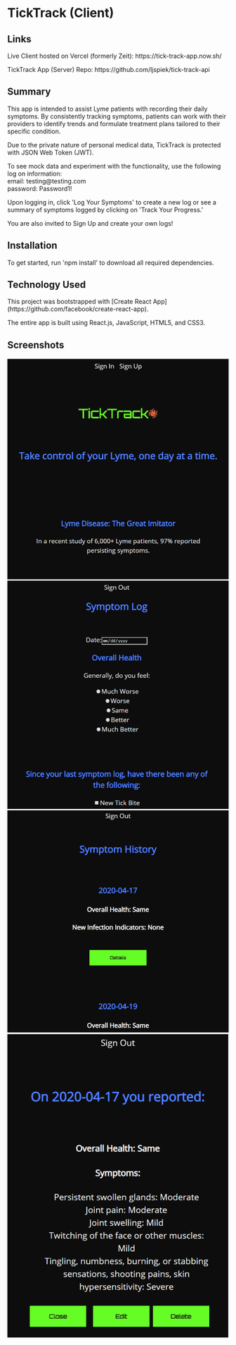 <h1>TickTrack (Client)</h1>


<h2>Links</h2>
<p>Live Client hosted on Vercel (formerly Zeit): https://tick-track-app.now.sh/</p>
<p>TickTrack App (Server) Repo: https://github.com/ljspiek/tick-track-api </p>


<h2>Summary</h2>
<p>This app is intended to assist Lyme patients with recording their daily symptoms.  By consistently tracking symptoms, patients can work with their providers to identify trends and formulate treatment plans tailored to their specific condition.</p>

<p>Due to the private nature of personal medical data, TickTrack is protected with JSON Web Token (JWT).</p>

<p>To see mock data and experiment with the functionality, use the following log on information:<br>
    email: testing@testing.com<br>
    password: Password1!
</p>

<p>Upon logging in, click 'Log Your Symptoms' to create a new log or see a summary of symptoms logged by clicking on 'Track Your Progress.'</p>

<p>You are also invited to Sign Up and create your own logs!</p>

<h2>Installation</h2>

<p>To get started, run 'npm install' to download all required dependencies.</p>

<h2>Technology Used</h2>

<p>This project was bootstrapped with [Create React App](https://github.com/facebook/create-react-app).</p>
<p>The entire app is built using React.js, JavaScript, HTML5, and CSS3.</p>

<h2>Screenshots</h2>

<img src = home.png>
<img src = log.png>
<img src = history.png>
<img src = detail.png>
